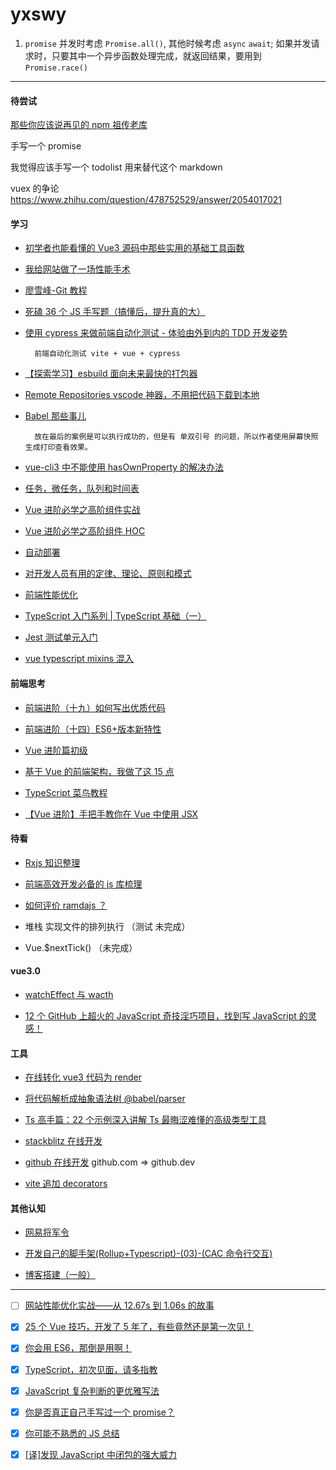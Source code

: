 # yxswy

1. `promise` 并发时考虑 `Promise.all()`, 其他时候考虑 `async` `await`; 如果并发请求时，只要其中一个异步函数处理完成，就返回结果，要用到 `Promise.race()`

---

#### 待尝试

[那些你应该说再见的 npm 祖传老库](https://zhuanlan.zhihu.com/p/415361629)

手写一个 promise

我觉得应该手写一个 todolist 用来替代这个 markdown

vuex 的争论 https://www.zhihu.com/question/478752529/answer/2054017021

#### 学习

- [初学者也能看懂的 Vue3 源码中那些实用的基础工具函数](https://juejin.cn/post/6994976281053888519?utm_source=gold_browser_extension#heading-15)

- [我给网站做了一场性能手术](https://juejin.cn/post/6959333330277892133)

- [廖雪峰-Git 教程](https://www.liaoxuefeng.com/wiki/896043488029600)

- [死磕 36 个 JS 手写题（搞懂后，提升真的大）](https://juejin.cn/post/6946022649768181774#heading-0)

- [使用 cypress 来做前端自动化测试 - 体验由外到内的 TDD 开发姿势](https://www.bilibili.com/video/BV1WU4y1J7Va?share_medium=android&share_plat=android&share_session_id=2e6ff244-7158-4d4c-acc7-027273eb943d&share_source=WEIXIN&share_tag=s_i&timestamp=1628066274&unique_k=NkB9h3)

        前端自动化测试 vite + vue + cypress

- [【探索学习】esbuild 面向未来最快的打包器](https://www.bilibili.com/video/BV1nA41137jT)

- [Remote Repositories vscode 神器，不用把代码下载到本地](https://www.bilibili.com/video/BV1U64y1t7TH)

- [Babel 那些事儿](https://juejin.cn/post/6985540486823936031)

        放在最后的案例是可以执行成功的，但是有 单双引号 的问题，所以作者使用屏幕快照生成打印查看效果。

- [vue-cli3 中不能使用 hasOwnProperty 的解决办法](https://blog.csdn.net/xiao1215fei/article/details/105409145)

- [任务，微任务，队列和时间表](https://jakearchibald.com/2015/tasks-microtasks-queues-and-schedules/)

- [Vue 进阶必学之高阶组件实战](https://github.com/sl1673495/blogs/issues/41)

- [Vue 进阶必学之高阶组件 HOC](https://zhuanlan.zhihu.com/p/126552443)

- [自动部署](https://juejin.im/post/6887751398499287054#heading-7)

- [对开发人员有用的定律、理论、原则和模式](https://github.com/nusr/hacker-laws-zh#90-9-1-%E6%B3%95%E5%88%99-9091-principle-or-1-rule)

- [前端性能优化](https://juejin.im/post/6892994632968306702)

- [TypeScript 入门系列 | TypeScript 基础（一）](https://juejin.im/post/6844903929172459534)

- [Jest 测试单元入门](https://www.cnblogs.com/SamWeb/p/11454923.html)

- [vue typescript mixins 混入](https://www.jianshu.com/p/836385e3d82a)

#### 前端思考

- [前端进阶（十九）如何写出优质代码](https://blog.csdn.net/u014744118/article/details/89293047)

- [前端进阶（十四）ES6+版本新特性](https://blog.csdn.net/u014744118/article/details/89226566)

- [Vue 进阶篇初级](https://www.cnblogs.com/zhaopanpan/p/9236538.html)

- [基于 Vue 的前端架构，我做了这 15 点](https://juejin.cn/post/6901466994478940168)

- [TypeScript 菜鸟教程](https://www.runoob.com/typescript/ts-ambient.html)

- [【Vue 进阶】手把手教你在 Vue 中使用 JSX](https://juejin.cn/post/6870480188086419470)

#### 待看

- [Rxjs 知识整理](https://www.jianshu.com/p/16be96d69143)

- [前端高效开发必备的 js 库梳理](https://juejin.cn/post/6898962197335490573)

- [如何评价 ramdajs ？](https://www.zhihu.com/question/38604818)

- 堆栈 实现文件的排列执行 （测试 未完成）

- Vue.\$nextTick() （未完成）

#### vue3.0

- [watchEffect 与 wacth](https://blog.csdn.net/weixin_45535899/article/details/113338595)

- [12 个 GitHub 上超火的 JavaScript 奇技淫巧项目，找到写 JavaScript 的灵感！](https://juejin.cn/post/6906126184031977480)

#### 工具

- [在线转化 vue3 代码为 render](https://vue-next-template-explorer.netlify.app/#%7B%22src%22%3A%22%20%20%3Ch1%3E%E5%A4%A7%E5%AE%B6%E5%A5%BD%20kkb%E6%AC%A2%E8%BF%8E%E4%BD%A0%3C%2Fh1%3E%5Cn%22%2C%22ssr%22%3Afalse%2C%22options%22%3A%7B%22mode%22%3A%22module%22%2C%22filename%22%3A%22Foo.vue%22%2C%22prefixIdentifiers%22%3Afalse%2C%22hoistStatic%22%3Atrue%2C%22cacheHandlers%22%3Atrue%2C%22scopeId%22%3Anull%2C%22inline%22%3Afalse%2C%22ssrCssVars%22%3A%22%7B%20color%20%7D%22%2C%22compatConfig%22%3A%7B%22MODE%22%3A3%7D%2C%22whitespace%22%3A%22condense%22%2C%22bindingMetadata%22%3A%7B%22TestComponent%22%3A%22setup-const%22%2C%22setupRef%22%3A%22setup-ref%22%2C%22setupConst%22%3A%22setup-const%22%2C%22setupLet%22%3A%22setup-let%22%2C%22setupMaybeRef%22%3A%22setup-maybe-ref%22%2C%22setupProp%22%3A%22props%22%2C%22vMySetupDir%22%3A%22setup-const%22%7D%2C%22optimizeImports%22%3Afalse%2C%22optimizeBindings%22%3Afalse%7D%7D)

- [将代码解析成抽象语法树 @babel/parser ](https://astexplorer.net/)

- [Ts 高手篇：22 个示例深入讲解 Ts 最晦涩难懂的高级类型工具](https://juejin.cn/post/6994102811218673700?utm_source=gold_browser_extension)

- [stackblitz 在线开发](https://stackblitz.com/edit/nuxt-starter-rh5jcg?file=pages%2Findex.vue)

- [github 在线开发](https://github.dev/PARISHAPPYTIME/VitePress)
  github.com => github.dev
- [vite 追加 decorators](https://www.bilibili.com/read/cv11559191/)

#### 其他认知

- [网易将军令](https://www.cnblogs.com/vanishfan/p/4377260.html)

- [开发自己的脚手架(Rollup+Typescript)-(03)-(CAC 命令行交互)](https://blog.csdn.net/qq_32930863/article/details/108612122www)

- [博客搭建（一般）](https://pagic.org/zh-CN/docs/config.html)

---

- [ ] [网站性能优化实战——从 12.67s 到 1.06s 的故事](https://juejin.cn/post/6844903655330562062)

- [x] [25 个 Vue 技巧，开发了 5 年了，有些竟然还是第一次见！](https://zhuanlan.zhihu.com/p/393456120)

- [x] [你会用 ES6，那倒是用啊！](https://juejin.cn/post/7016520448204603423)

- [x] [TypeScript，初次见面，请多指教](https://zhuanlan.zhihu.com/p/57958328)

- [x] [JavaScript 复杂判断的更优雅写法](https://juejin.cn/post/6844903705058213896)

- [x] [你是否真正自己手写过一个 promise？](https://zhuanlan.zhihu.com/p/269124928)

- [x] [你可能不熟悉的 JS 总结](https://segmentfault.com/a/1190000018113011)

- [x] [[译]发现 JavaScript 中闭包的强大威力](https://juejin.cn/post/6844903769646317576)
